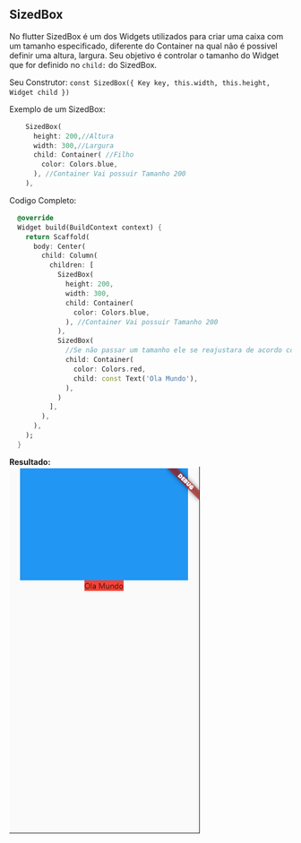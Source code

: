 ## SizedBox

No flutter SizedBox é um dos Widgets utilizados para criar uma caixa com um tamanho especificado, diferente do Container na qual não é possivel definir uma altura, largura. Seu objetivo é controlar o tamanho do Widget que for definido no ```child:``` do SizedBox.

Seu Construtor:
``const SizedBox({ Key key, this.width, this.height, Widget child })``

Exemplo de um SizedBox:

```dart
    SizedBox(
      height: 200,//Altura
      width: 300,//Largura
      child: Container( //Filho
        color: Colors.blue,
      ), //Container Vai possuir Tamanho 200
    ),
```

Codigo Completo:

```dart
  @override
  Widget build(BuildContext context) {
    return Scaffold(
      body: Center(
        child: Column(
          children: [
            SizedBox(
              height: 200,
              width: 300,
              child: Container(
                color: Colors.blue,
              ), //Container Vai possuir Tamanho 200
            ),
            SizedBox(
              //Se não passar um tamanho ele se reajustara de acordo com seu filho
              child: Container(
                color: Colors.red,
                child: const Text('Ola Mundo'),
              ),
            )
          ],
        ),
      ),
    );
  }
```

<b>Resultado:</b> </br>
<img src='../../../assets/sizedBox.png'/>
